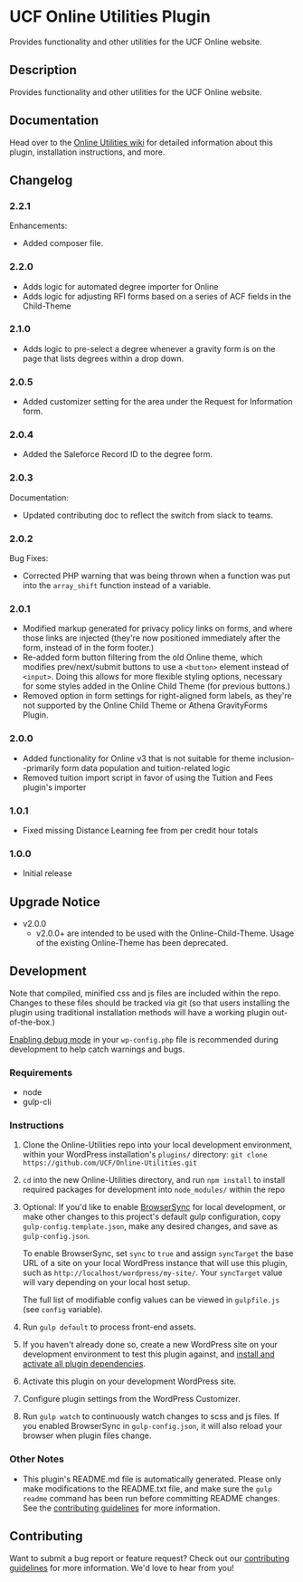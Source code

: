 # UCF Online Utilities Plugin #

Provides functionality and other utilities for the UCF Online website.

## Description ##

Provides functionality and other utilities for the UCF Online website.


## Documentation ##

Head over to the [Online Utilities wiki](https://github.com/UCF/Online-Utilities/wiki) for detailed information about this plugin, installation instructions, and more.


## Changelog ##

### 2.2.1 ###
Enhancements:
* Added composer file.

### 2.2.0 ###
* Adds logic for automated degree importer for Online
* Adds logic for adjusting RFI forms based on a series of ACF fields in the Child-Theme

### 2.1.0 ###
* Adds logic to pre-select a degree whenever a gravity form is on the page that lists degrees within a drop down.

### 2.0.5 ###
* Added customizer setting for the area under the Request for Information form.

### 2.0.4 ###
* Added the Saleforce Record ID to the degree form.

### 2.0.3 ###
Documentation:
* Updated contributing doc to reflect the switch from slack to teams.

### 2.0.2 ###
Bug Fixes:
* Corrected PHP warning that was being thrown when a function was put into the `array_shift` function instead of a variable.

### 2.0.1 ###
* Modified markup generated for privacy policy links on forms, and where those links are injected (they're now positioned immediately after the form, instead of in the form footer.)
* Re-added form button filtering from the old Online theme, which modifies prev/next/submit buttons to use a `<button>` element instead of `<input>`. Doing this allows for more flexible styling options, necessary for some styles added in the Online Child Theme (for previous buttons.)
* Removed option in form settings for right-aligned form labels, as they're not supported by the Online Child Theme or Athena GravityForms Plugin.

### 2.0.0 ###
* Added functionality for Online v3 that is not suitable for theme inclusion--primarily form data population and tuition-related logic
* Removed tuition import script in favor of using the Tuition and Fees plugin's importer

### 1.0.1 ###
* Fixed missing Distance Learning fee from per credit hour totals

### 1.0.0 ###
* Initial release


## Upgrade Notice ##

* v2.0.0
  * v2.0.0+ are intended to be used with the Online-Child-Theme.  Usage of the existing Online-Theme has been deprecated.


## Development ##

Note that compiled, minified css and js files are included within the repo.  Changes to these files should be tracked via git (so that users installing the plugin using traditional installation methods will have a working plugin out-of-the-box.)

[Enabling debug mode](https://codex.wordpress.org/Debugging_in_WordPress) in your `wp-config.php` file is recommended during development to help catch warnings and bugs.

### Requirements ###
* node
* gulp-cli

### Instructions ###
1. Clone the Online-Utilities repo into your local development environment, within your WordPress installation's `plugins/` directory: `git clone https://github.com/UCF/Online-Utilities.git`
2. `cd` into the new Online-Utilities directory, and run `npm install` to install required packages for development into `node_modules/` within the repo
3. Optional: If you'd like to enable [BrowserSync](https://browsersync.io) for local development, or make other changes to this project's default gulp configuration, copy `gulp-config.template.json`, make any desired changes, and save as `gulp-config.json`.

    To enable BrowserSync, set `sync` to `true` and assign `syncTarget` the base URL of a site on your local WordPress instance that will use this plugin, such as `http://localhost/wordpress/my-site/`.  Your `syncTarget` value will vary depending on your local host setup.

    The full list of modifiable config values can be viewed in `gulpfile.js` (see `config` variable).
3. Run `gulp default` to process front-end assets.
4. If you haven't already done so, create a new WordPress site on your development environment to test this plugin against, and [install and activate all plugin dependencies](https://github.com/UCF/Online-Utilities/wiki/Installation#installation-requirements).
5. Activate this plugin on your development WordPress site.
6. Configure plugin settings from the WordPress Customizer.
7. Run `gulp watch` to continuously watch changes to scss and js files.  If you enabled BrowserSync in `gulp-config.json`, it will also reload your browser when plugin files change.

### Other Notes ###
* This plugin's README.md file is automatically generated. Please only make modifications to the README.txt file, and make sure the `gulp readme` command has been run before committing README changes.  See the [contributing guidelines](https://github.com/UCF/Online-Utilities/blob/master/CONTRIBUTING.md) for more information.


## Contributing ##

Want to submit a bug report or feature request?  Check out our [contributing guidelines](https://github.com/UCF/Online-Utilities/blob/master/CONTRIBUTING.md) for more information.  We'd love to hear from you!
